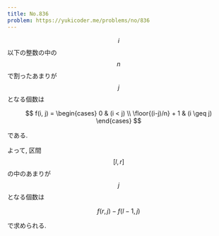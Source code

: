 ```yaml
---
title: No.836
problem: https://yukicoder.me/problems/no/836
---
```

$$ i $$ 以下の整数の中の $$ n $$ で割ったあまりが $$ j $$ となる個数は

$$
f(i, j) =
\begin{cases}
0 & (i < j) \\
\floor{(i-j)/n} + 1 & (i \geq j)
\end{cases}
$$

である.

よって, 区間 $$ [l, r] $$ の中のあまりが $$ j $$ となる個数は

$$
f(r, j) - f(l-1, j)
$$

で求められる.
